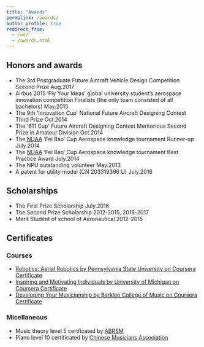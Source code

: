 ```yaml
---
title: "Awards"
permalink: /awards/
author_profile: true
redirect_from: 
  - /md/
  - /awards.html
---
```



## Honors and awards
*  The 3rd Postgraduate Future Aircraft Vehicle Design Competition Second Prize Aug.2017 
* Airbus 2015 ‘Fly Your Ideas’ global university student’s aerospace innovation competition Finalists (the only team consisted of all bachelors) May.2015 
* The 9th 'Innovation Cup' National Future Aircraft Designing Contest Third Prize Oct.2014
* The '611 Cup' Future Aircraft Designing Contest Meritorious Second Prize in Amateur Division Oct.2014
* The [NUAA](http://iao.nuaa.edu.cn/) ‘Fei Bao’ Cup Aerospace knowledge tournament Runner-up July.2014 
* The [NUAA](http://iao.nuaa.edu.cn/) ‘Fei Bao’ Cup Aerospace knowledge tournament Best Practice Award July.2014 
* The NPU outstanding volunteer May.2013 
* A patent for utility model (CN 203319366 U) July.2016 
         


## Scholarships
* The First Prize Scholarship July.2016  
* The Second Prize Scholarship 2012-2015, 2016-2017  
* Merit Student of school of Aeronautical 2012-2015

## Certificates
### Courses 

* [Robotics: Aerial Robotics by Pennsylvania State University on Coursera Certificate](https://www.coursera.org/account/accomplishments/certificate/8XW3B8GW9CG6)
* [Inspiring and Motivating Individuals by University of Michigan on Coursera Certificate](https://www.coursera.org/account/accomplishments/certificate/YDXM3CDHFA2C)
* [Developing Your Musicianship by Berklee College of Music on Coursera Certificate](https://www.coursera.org/account/accomplishments/certificate/R5BWMXK3QK8C)

### Micellaneous
* Music theory level 5 certficated by [ABRSM](https://gb.abrsm.org/en/home)
* Piano level 10 certificated by [Chinese Musicians Association](http://www.chnmusic.org/)
